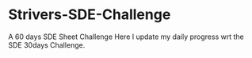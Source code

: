 # Strivers-SDE-Challenge
A 60 days SDE Sheet Challenge
Here I  update my daily progress wrt the SDE 30days Challenge.
